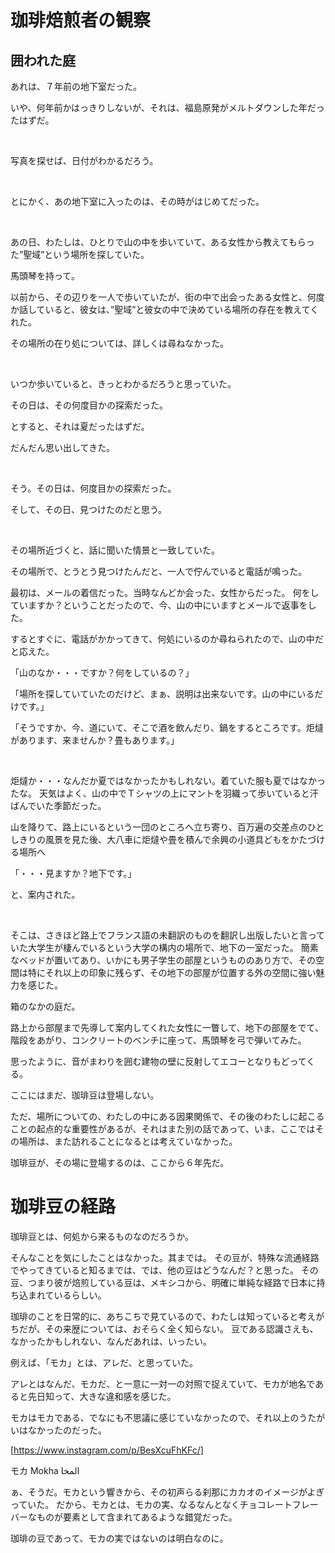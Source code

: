 珈琲焙煎者の観察
=======
囲われた庭
----------
あれは、７年前の地下室だった。

いや、何年前かはっきりしないが、それは、福島原発がメルトダウンした年だったはずだ。

 

写真を探せば、日付がわかるだろう。

 

とにかく、あの地下室に入ったのは、その時がはじめてだった。

 

あの日、わたしは、ひとりで山の中を歩いていて、ある女性から教えてもらった”聖域”という場所を探していた。

馬頭琴を持って。



以前から、その辺りを一人で歩いていたが、街の中で出会ったある女性と、何度か話していると、彼女は、”聖域”と彼女の中で決めている場所の存在を教えてくれた。


その場所の在り処については、詳しくは尋ねなかった。

 

いつか歩いていると、きっとわかるだろうと思っていた。

その日は、その何度目かの探索だった。



とすると、それは夏だったはずだ。

だんだん思い出してきた。

 

そう。その日は、何度目かの探索だった。

そして、その日、見つけたのだと思う。

 

その場所近づくと、話に聞いた情景と一致していた。

その場所で、とうとう見つけたんだと、一人で佇んでいると電話が鳴った。

最初は、メールの着信だった。当時なんどか会った、女性からだった。
何をしていますか？ということだったので、今、山の中にいますとメールで返事をした。


するとすぐに、電話がかかってきて、何処にいるのか尋ねられたので、山の中だと応えた。

「山のなか・・・ですか？何をしているの？」

「場所を探していていたのだけど、まぁ、説明は出来ないです。山の中にいるだけです。」

「そうですか、今、道にいて、そこで酒を飲んだり、鍋をするところです。炬燵があります、来ませんか？畳もあります。」

 

炬燵か・・・なんだか夏ではなかったかもしれない。着ていた服も夏ではなかったな。
天気はよく、山の中でＴシャツの上にマントを羽織って歩いていると汗ばんでいた季節だった。

山を降りて、路上にいるという一団のところへ立ち寄り、百万遍の交差点のひとしきりの風景を見た後、大八車に炬燵や畳を積んで余興の小道具どもをかたづける場所へ

「・・・見ますか？地下です。」

と、案内された。

 

そこは、さきほど路上でフランス語の未翻訳のものを翻訳し出版したいと言っていた大学生が棲んでいるという大学の構内の場所で、地下の一室だった。
簡素なベッドが置いてあり、いかにも男子学生の部屋というもののあり方で、その空間は特にそれ以上の印象に残らず、その地下の部屋が位置する外の空間に強い魅力を感じた。

箱のなかの庭だ。

路上から部屋まで先導して案内してくれた女性に一瞥して、地下の部屋をでて、階段をあがり、コンクリートのベンチに座って、馬頭琴を弓で弾いてみた。

思ったように、音がまわりを囲む建物の壁に反射してエコーとなりもどってくる。　 

ここにはまだ、珈琲豆は登場しない。

ただ、場所についての、わたしの中にある因果関係で、その後のわたしに起こることの起点的な重要性があるが、それはまた別の話であって、いま、ここではその場所は、また訪れることになるとは考えていなかった。

珈琲豆が、その場に登場するのは、ここから６年先だ。


珈琲豆の経路
=========
珈琲豆とは、何処から来るものなのだろうか。 

そんなことを気にしたことはなかった。其までは。
その豆が、特殊な流通経路でやってきていると知るまでは、では、他の豆はどうなんだ？と思った。
その豆、つまり彼が焙煎している豆は、メキシコから、明確に単純な経路で日本に持ち込まれているらしい。

珈琲のことを日常的に、あちこちで見ているので、わたしは知っていると考えがちだが、その来歴については、おそらく全く知らない。
豆である認識さえも、なかったかもしれない、なんだあれは、いったい。

例えば、「モカ」とは、アレだ、と思っていた。

アレとはなんだ、モカだ、と一意に一対一の対照で捉えていて、モカが地名であると先日知って、大きな違和感を感じた。

モカはモカである、でなにも不思議に感じていなかったので、それ以上のうたがいはなかったのだった。

[https://www.instagram.com/p/BesXcuFhKFc/]

モカ
Mokha
المخا

ぁ、そうだ。モカという響きから、その初声らる刹那にカカオのイメージがよぎっていた。
だから、モカとは、モカの実、なるなんとなくチョコレートフレーバーなものが要素として含まれてあるような錯覚だった。

珈琲の豆であって、モカの実ではないのは明白なのに。
